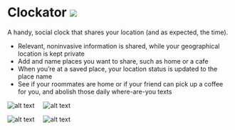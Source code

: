 Clockator    <img src = http://imgur.com/cBynclA.png>
=========
A handy, social clock that shares your location (and as expected, the time). 
- Relevant, noninvasive information is shared, while your geographical location is kept private
- Add and name places you want to share, such as home or a cafe
- When you’re at a saved place, your location status is updated to the place name
- See if your roommates are home or if your friend can pick up a coffee for you, and abolish those daily where-are-you   texts

![alt text](http://imgur.com/PfQwX16.png "Welcome screen") &nbsp;&nbsp;&nbsp; ![alt text](http://imgur.com/OYTVdMq.png "Home screen") 

![alt text](http://imgur.com/ob22ku9.png "Settings") &nbsp;&nbsp;&nbsp; ![alt text](http://imgur.com/UQXxtHA.png "Map screen")
